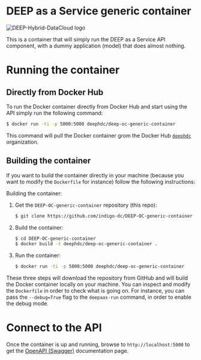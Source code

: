 # DEEP as a Service generic container

![DEEP-Hybrid-DataCloud logo](https://deep-hybrid-datacloud.eu/wp-content/uploads/sites/2/2018/01/logo.png)

This is a container that will simply run the DEEP as a Service API component,
with a dummy application (model) that does almost nothing.

# Running the container

## Directly from Docker Hub

To run the Docker container directly from Docker Hub and start using the API
simply run the following command:

```bash
$ docker run -ti -p 5000:5000 deephdc/deep-oc-generic-container
```

This command will pull the Docker container grom the Docker Hub
[`deephdc`](https://hub.docker.com/u/deephdc/) organization.

## Building the container

If you want to build the container directly in your machine (because you want
to modify the `Dockerfile` for instance) follow the following instructions:

Building the container:

1. Get the `DEEP-OC-generic-container` repository (this repo):

    ```bash
    $ git clone https://github.com/indigo-dc/DEEP-OC-generic-container
    ```

2. Build the container:

    ```bash
    $ cd DEEP-OC-generic-container
    $ docker build -t deephdc/deep-oc-generic-container .
    ```

3. Run the container:

    ```bash
    $ docker run -ti -p 5000:5000 deephdc/deep-oc-generic-container
    ```

These three steps will download the repository from GitHub and will build the
Docker container locally on your machine. You can inspect and modify the
`Dockerfile` in order to check what is going on. For instance, you can pass the
`--debug=True` flag to the `deepaas-run` command, in order to enable the debug
mode.

# Connect to the API

Once the container is up and running, browse to `http://localhost:5000` to get
the [OpenAPI (Swagger)](https://www.openapis.org/) documentation page.

